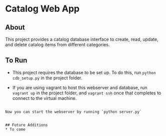 # Catalog Web App

## About
This project provides a catalog database interface to create, read, update, and delete catalog items from different categories.

## To Run
- This project requires the database to be set up.  To do this, run `python cdb_setup.py` in the project folder.

- If you are using vagrant to host this webserver and database, run `vagrant up` in the project folder, and `vagrant ssh` once that completes to connect to the virtual machine.
```

Now you can start the webserver by running `python server.py`


## Future Additions
* To come
